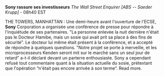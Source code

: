 ﻿**Sony rassure ses investisseurs**
*The Wall Street Enquirer [ABS -- Saeder Krupp]* - 08h40 EST

THE TOWERS, MANHATTAN : Une demi-heure avant l'ouverture de l'ECSE, **Sony** Corporation a organisée une conférence de presse pour répondre à l'inquiétude de ses partenaires. "La personne enlevée la nuit dernière n'était pas le Docteur Hamibe, mais un sosie qui avait prit sa place à des fins de sécurité".
Le docteur lui même était présent à la conférence, et  a accepté de répondre à quelques questions. "Notre projet se porte à merveille, et les microprocesseurs Kenden seront mit sur le marché sans un seul jour de retard" a-t-il déclaré devant un parterre enthousiaste. Sony a cependant refusé tout commentaire quant à la situation actuelle du sosie, prétextant que l'opération “n'était pas encore arrivée à son terme”. Read more.

